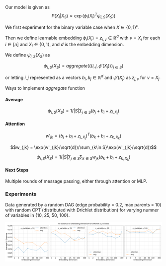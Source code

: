 Our model is given as
$$P(X_i | X_S) \propto \exp(\phi_i(X_i)^T \psi_{i, S}(X_S))$$

We first experiment for the binary variable case when $X \in \{0, 1\}^n$.

Then we define learnable embedding $\phi_i(X_i) = z_{i,v} \in \mathbb{R}^d$ with $v = X_i$ for each $i \in [n]$ and $X_i \in \{0, 1\}$, and $d$ is the embedding dimension.

We define $\psi_{i, S}(X_S)$ as

$$\psi_{i, S}(X_S) = aggregate(\{(i, j, \phi'(X_j))\}_{j\in S})$$

or letting $i, j$ represented as a vectors $b_i, b_j \in \mathbb{R}^d$ and $\psi'(X_j)$ as $z_{j, v}$ for $v = X_j$.

Ways to implement $aggregate$ function

#### Average

$$\psi_{i, S}(X_S) = 1/|S|\sum_{j\in S} (b_j + b_i + z_{j,X_j}) $$

#### Attention

$$w'_{jk} = (b_j + b_i + z_{j, X_j})^T(b_k+b_i+z_{k, X_k})$$

$$w_{jk} = \exp(w'_{jk}/\sqrt{d})/\sum_{k\in S}\exp(w'_{jk}/\sqrt{d})$$

$$\psi_{i, S}(X_S) = 1/|S|\sum_{j\in S}\sum_{k\in S} w_{jk}(b_k + b_i + z_{k, X_k})$$


#### Next Steps

Multiple rounds of message passing, either through attention or MLP.

### Experiments

Data generated by a random DAG (edge probability = 0.2, max parents = 10) with random CPT (distributed with Drichlet distribution) for varying numner of variables in \{10, 25, 50, 100}.

![View Image](tv_dist_vs_embedding_dim.png)

